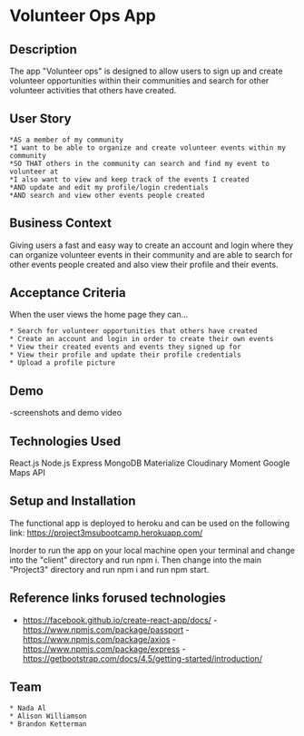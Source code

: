 # Volunteer Ops App

## Description 

The app "Volunteer ops" is designed to allow users to sign up and create volunteer opportunities within their communities and search for other volunteer activities that others have created.

## User Story

    *AS a member of my community 
    *I want to be able to organize and create volunteer events within my community
    *SO THAT others in the community can search and find my event to volunteer at
    *I also want to view and keep track of the events I created
    *AND update and edit my profile/login credentials
    *AND search and view other events people created

## Business Context

Giving users a fast and easy way to create an account and login where they can organize volunteer events in their community and are able to search for other events people created and also view their profile and their events.

## Acceptance Criteria

When the user views the home page they can...

    * Search for volunteer opportunities that others have created
    * Create an account and login in order to create their own events
    * View their created events and events they signed up for
    * View their profile and update their profile credentials
    * Upload a profile picture


## Demo
-screenshots and demo video

## Technologies Used

React.js
Node.js
Express
MongoDB
Materialize
Cloudinary
Moment
Google Maps API

## Setup and Installation
The functional app is deployed to heroku and can be used on the following link:
https://project3msubootcamp.herokuapp.com/

Inorder to run the app on your local machine open your terminal and change into the "client" directory and run npm i. Then change into the main "Project3" directory and run npm i and run npm start.

## Reference links forused technologies
- https://facebook.github.io/create-react-app/docs/
-https://www.npmjs.com/package/passport
-https://www.npmjs.com/package/axios
-https://www.npmjs.com/package/express
-https://getbootstrap.com/docs/4.5/getting-started/introduction/

## Team

    * Nada Al
    * Alison Williamson
    * Brandon Ketterman